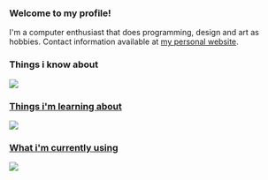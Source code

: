 ### Welcome to my profile!

I'm a computer enthusiast that does programming, design and art as hobbies. Contact information available at [my personal website](https://jiyutake.vercel.app/).

### Things i know about
  <a href="https://skillicons.dev">
    <img src="https://skillicons.dev/icons?i=gamemakerstudio,cmake,figma,gtk,lua,js,cpp,git" />

### Things i'm learning about
  <a href="https://skillicons.dev">
    <img src="https://skillicons.dev/icons?i=rust,c" />

### What i'm currently using
  <a href="https://skillicons.dev">
    <img src="https://skillicons.dev/icons?i=git,linux,vscode" />
